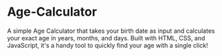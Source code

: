 # Age-Calculator
A simple Age Calculator that takes your birth date as input and calculates your exact age in years, months, and days. Built with HTML, CSS, and JavaScript, it's a handy tool to quickly find your age with a single click!
